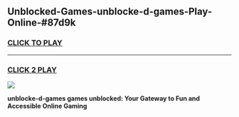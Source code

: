 
## Unblocked-Games-unblocke-d-games-Play-Online-#87d9k
<h3>
<a href="https://premium.freeplayer.one?title=unblocke-d-games&ref=27F">CLICK TO PLAY</a></h3>
<hr>

<h3>
<a href="https://premium.freeplayer.one?title=unblocke-d-games&ref=27F">CLICK 2 PLAY</a>
  
</h3>

<a href="https://premium.freeplayer.one?title=unblocke-d-games&ref=27F"><img src="https://clearcache.store/games.png"></a>


**unblocke-d-games games unblocked: Your Gateway to Fun and Accessible Online Gaming**
